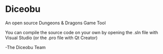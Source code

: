 # Diceobu
An open source Dungeons &amp; Dragons Game Tool

You can compile the source code on your own by opening the .sln file with Visual Studio (or the .pro file with Qt Creator)

-The Diceobu Team
